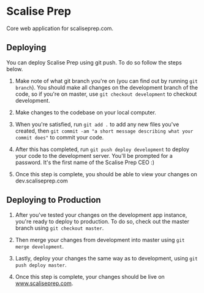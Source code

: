 # Scalise Prep
Core web application for scaliseprep.com.

## Deploying
You can deploy Scalise Prep using git push. To do so follow the steps below.

1. Make note of what git branch you're on (you can find out by running 	`git branch`). You should make all changes on the development branch of the code, so if you're on master, use `git checkout development` to checkout development.

2. Make changes to the codebase on your local computer.

3. When you're satisfied, run `git add .` to add any new files you've created, then `git commit -am "a short message describing what your commit does"` to commit your code.

4. After this has completed, run `git push deploy development` to deploy your code to the development server. You'll be prompted for a password. It's the first name of the Scalise Prep CEO :)

5. Once this step is complete, you should be able to view your changes on dev.scaliseprep.com

## Deploying to Production

1. After you've tested your changes on the development app instance, you're ready to deploy to production. To do so, check out the master branch using `git checkout master`.

2. Then merge your changes from development into master using `git merge development`.

3. Lastly, deploy your changes the same way as to development, using `git push deploy master`.

4. Once this step is complete, your changes should be live on www.scaliseprep.com. 

